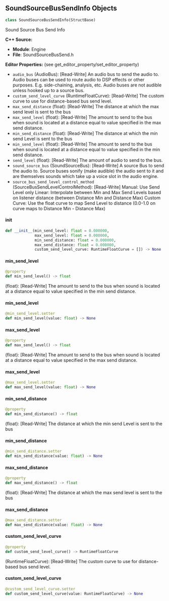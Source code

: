 ## SoundSourceBusSendInfo Objects

```python
class SoundSourceBusSendInfo(StructBase)
```

Sound Source Bus Send Info

**C++ Source:**

- **Module**: Engine
- **File**: SoundSourceBusSend.h

**Editor Properties:** (see get_editor_property/set_editor_property)

- ``audio_bus`` (AudioBus):  [Read-Write] An audio bus to send the audio to. Audio buses can be used to route audio to DSP effects or other purposes. E.g. side-chaining, analysis, etc. Audio buses are not audible unless hooked up to a source bus.
- ``custom_send_level_curve`` (RuntimeFloatCurve):  [Read-Write] The custom curve to use for distance-based bus send level.
- ``max_send_distance`` (float):  [Read-Write] The distance at which the max send level is sent to the bus
- ``max_send_level`` (float):  [Read-Write] The amount to send to the bus when sound is located at a distance equal to value specified in the max send distance.
- ``min_send_distance`` (float):  [Read-Write] The distance at which the min send Level is sent to the bus
- ``min_send_level`` (float):  [Read-Write] The amount to send to the bus when sound is located at a distance equal to value specified in the min send distance.
- ``send_level`` (float):  [Read-Write] The amount of audio to send to the bus.
- ``sound_source_bus`` (SoundSourceBus):  [Read-Write] A source Bus to send the audio to. Source buses sonify (make audible) the audio sent to it and are themselves sounds which take up a voice slot in the audio engine.
- ``source_bus_send_level_control_method`` (SourceBusSendLevelControlMethod):  [Read-Write] Manual: Use Send Level only
  Linear: Interpolate between Min and Max Send Levels based on listener distance (between Distance Min and Distance Max)
  Custom Curve: Use the float curve to map Send Level to distance (0.0-1.0 on curve maps to Distance Min - Distance Max)

<a id="unreal.SoundSourceBusSendInfo.__init__"></a>

#### __init__

```python
def __init__(min_send_level: float = 0.000000,
             max_send_level: float = 0.000000,
             min_send_distance: float = 0.000000,
             max_send_distance: float = 0.000000,
             custom_send_level_curve: RuntimeFloatCurve = []) -> None
```

<a id="unreal.SoundSourceBusSendInfo.min_send_level"></a>

#### min_send_level

```python
@property
def min_send_level() -> float
```

(float):  [Read-Write] The amount to send to the bus when sound is located at a distance equal to value specified in the min send distance.

<a id="unreal.SoundSourceBusSendInfo.min_send_level"></a>

#### min_send_level

```python
@min_send_level.setter
def min_send_level(value: float) -> None
```

<a id="unreal.SoundSourceBusSendInfo.max_send_level"></a>

#### max_send_level

```python
@property
def max_send_level() -> float
```

(float):  [Read-Write] The amount to send to the bus when sound is located at a distance equal to value specified in the max send distance.

<a id="unreal.SoundSourceBusSendInfo.max_send_level"></a>

#### max_send_level

```python
@max_send_level.setter
def max_send_level(value: float) -> None
```

<a id="unreal.SoundSourceBusSendInfo.min_send_distance"></a>

#### min_send_distance

```python
@property
def min_send_distance() -> float
```

(float):  [Read-Write] The distance at which the min send Level is sent to the bus

<a id="unreal.SoundSourceBusSendInfo.min_send_distance"></a>

#### min_send_distance

```python
@min_send_distance.setter
def min_send_distance(value: float) -> None
```

<a id="unreal.SoundSourceBusSendInfo.max_send_distance"></a>

#### max_send_distance

```python
@property
def max_send_distance() -> float
```

(float):  [Read-Write] The distance at which the max send level is sent to the bus

<a id="unreal.SoundSourceBusSendInfo.max_send_distance"></a>

#### max_send_distance

```python
@max_send_distance.setter
def max_send_distance(value: float) -> None
```

<a id="unreal.SoundSourceBusSendInfo.custom_send_level_curve"></a>

#### custom_send_level_curve

```python
@property
def custom_send_level_curve() -> RuntimeFloatCurve
```

(RuntimeFloatCurve):  [Read-Write] The custom curve to use for distance-based bus send level.

<a id="unreal.SoundSourceBusSendInfo.custom_send_level_curve"></a>

#### custom_send_level_curve

```python
@custom_send_level_curve.setter
def custom_send_level_curve(value: RuntimeFloatCurve) -> None
```

<a id="unreal.SoundWaveSpectralData"></a>